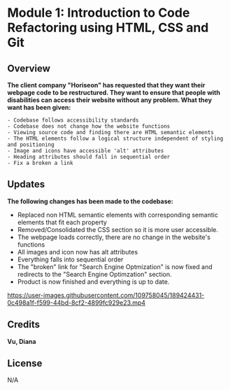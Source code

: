 # Module 1: Introduction to Code Refactoring using HTML, CSS and Git

## Overview
**The client company "Horiseon" has requested that they want their webpage code to be restructured. They want to ensure that people with disabilities can access their website without any problem. What they want has been given:**

    - Codebase follows accessibility standards
    - Codebase does not change how the website functions
    - Viewing source code and finding there are HTML semantic elements
    - The HTML elements follow a logical structure independent of styling and positioning
    - Image and icons have accessible 'alt' attributes
    - Heading attributes should fall in sequential order  
    - Fix a broken a link

## Updates
**The following changes has been made to the codebase:**

- Replaced non HTML semantic elements with corresponding semantic elements that fit each property
- Removed/Consolidated the CSS section so it is more user accessible.
- The webpage loads correctly, there are no change in the website's functions
- All images and icon now has alt attributes
- Everything falls into sequential order
- The "broken" link for "Search Engine Optmization" is now fixed and redirects to the "Search Engine Optimzation" section.
- Product is now finished and everything is up to date.

https://user-images.githubusercontent.com/109758045/189424431-0c498a1f-f599-44bd-8cf2-4899fc929e23.mp4


## Credits
**Vu, Diana**

## License
N/A
